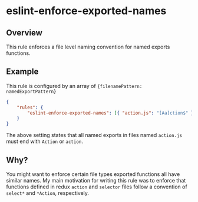 # eslint-enforce-exported-names

## Overview

This rule enforces a file level naming convention for named exports functions.

## Example

This rule is configured by an array of `{filenamePattern: namedExportPattern}`

```json
{
	"rules": {
		"eslint-enforce-exported-names": [{ "action.js": "[Aa]ction$" }]
	}
}
```

The above setting states that all named exports in files named `action.js` must end with `Action` or `action`.

## Why?

You might want to enforce certain file types exported functions all have similar names. My main motivation for writing this rule was to enforce that functions defined in redux `action` and `selector` files follow a convention of `select*` and `*Action`, respectively.
